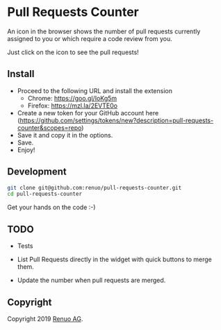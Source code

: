 # Pull Requests Counter

An icon in the browser shows the number of pull requests currently assigned to you or which require a code review from you.

Just click on the icon to see the pull requests!

## Install

* Proceed to the following URL and install the extension
  * Chrome: https://goo.gl/IoKg5m
  * Firefox: https://mzl.la/2EVTE0o
* Create a new token for your GitHub account here (https://github.com/settings/tokens/new?description=pull-requests-counter&scopes=repo)
* Save it and copy it in the options.
* Save.
* Enjoy!

## Development

```sh
git clone git@github.com:renuo/pull-requests-counter.git
cd pull-requests-counter
```

Get your hands on the code :-)


## TODO

* Tests

* List Pull Requests directly in the widget with quick buttons to merge them.

* Update the number when pull requests are merged.

## Copyright

Copyright 2019 [Renuo AG](https://www.renuo.ch/).

